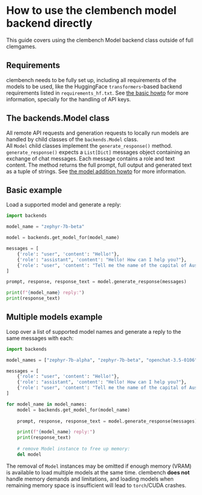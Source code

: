 # How to use the clembench model backend directly
This guide covers using the clembench Model backend class outside of full clemgames.
## Requirements
clembench needs to be fully set up, including all requirements of the models to be used, like the HuggingFace 
`transformers`-based backend requirements listed in `requirements_hf.txt`. See [the basic howto](howto_run_benchmark.md) 
for more information, specially for the handling of API keys.
## The backends.Model class
All remote API requests and generation requests to locally run models are handled by child classes of the `backends.Model` 
class.  
All `Model` child classes implement the `generate_response()` method. `generate_response()` expects a `List[Dict]` 
messages object containing an exchange of chat messages. Each message contains a role and text content. The method 
returns the full prompt, full output and generated text as a tuple of strings. See [the model addition howto](howto_add_models.md) 
for more information.
## Basic example
Load a supported model and generate a reply:
```python
import backends

model_name = "zephyr-7b-beta"

model = backends.get_model_for(model_name)

messages = [
    {'role': "user", 'content': "Hello!"},
    {'role': "assistant", 'content': "Hello! How can I help you?"},
    {'role': "user", 'content': "Tell me the name of the capital of Australia."},
]

prompt, response, response_text = model.generate_response(messages)

print(f"{model_name} reply:")
print(response_text)
```
## Multiple models example
Loop over a list of supported model names and generate a reply to the same messages with each:
```python
import backends

model_names = ["zephyr-7b-alpha", "zephyr-7b-beta", "openchat-3.5-0106"]

messages = [
    {'role': "user", 'content': "Hello!"},
    {'role': "assistant", 'content': "Hello! How can I help you?"},
    {'role': "user", 'content': "Tell me the name of the capital of Australia."},
]

for model_name in model_names:
    model = backends.get_model_for(model_name)
    
    prompt, response, response_text = model.generate_response(messages)

    print(f"{model_name} reply:")
    print(response_text)
    
    # remove Model instance to free up memory:
    del model
```
The removal of `Model` instances may be omitted if enough memory (VRAM) is available to load multiple models at the same 
time. clembench **does not** handle memory demands and limitations, and loading models when remaining memory space is 
insufficient will lead to `torch`/CUDA crashes.